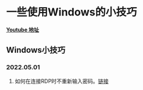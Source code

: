# 一些使用Windows的小技巧

 [**Youtube 地址**](https://www.youtube.com/user/weitungwang/videos) 


## Windows小技巧









### 2022.05.01
1. 如何在连接RDP时不重新输入密码。[链接](https://youtu.be/xQXrSC9vQfg)
